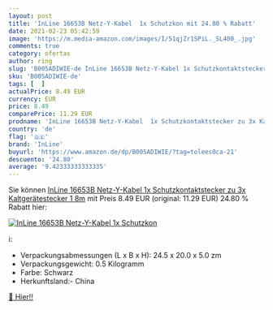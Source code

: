 ```yaml
---
layout: post
title: 'InLine 16653B Netz-Y-Kabel  1x Schutzkon mit 24.80 % Rabatt'
date: 2021-02-23 05:42:59
image: 'https://m.media-amazon.com/images/I/51qjZr1SPiL._SL400_.jpg'
comments: true
category: ofertas
author: ring
slug: 'B005ADIWIE-de InLine 16653B Netz-Y-Kabel 1x Schutzkontaktstecker zu 3x...'
sku: 'B005ADIWIE-de'
tags: [  ]
actualPrice: 8.49 EUR
currency: EUR
price: 8.49
comparePrice: 11.29 EUR
prodname: 'InLine 16653B Netz-Y-Kabel  1x Schutzkontaktstecker zu 3x Kaltgerätestecker  1 8m'
country: 'de'
flag: '🇩🇪'
brand: 'InLine'
buyurl: 'https://www.amazon.de/dp/B005ADIWIE/?tag=tolees0ca-21'
descuento: '24.80'
average: '9.42333333333335'
---
```


Sie können [InLine 16653B Netz-Y-Kabel  1x Schutzkontaktstecker zu 3x Kaltgerätestecker  1 8m](https://www.amazon.de/dp/B005ADIWIE/?tag=tolees0ca-21) mit Preis 8.49 EUR (original: 11.29 EUR) 24.80 % Rabatt hier:

[![InLine 16653B Netz-Y-Kabel  1x Schutzkon](https://m.media-amazon.com/images/I/51qjZr1SPiL._SL400_.jpg)](https://www.amazon.de/dp/B005ADIWIE/?tag=tolees0ca-21)

ℹ️:

- Verpackungsabmessungen (L x B x H): 24.5 x 20.0 x 5.0 zm
- Verpackungsgewicht: 0.5 Kilogramm
- Farbe: Schwarz
- Herkunftsland:- China

[🛒 Hier!!](https://www.amazon.de/dp/B005ADIWIE/?tag=tolees0ca-21)
